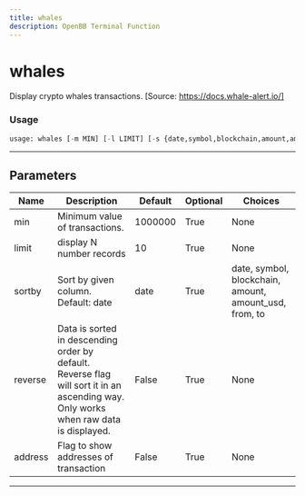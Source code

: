 ```yaml
---
title: whales
description: OpenBB Terminal Function
---
```


# whales

Display crypto whales transactions. [Source: https://docs.whale-alert.io/]
### Usage 
```python
usage: whales [-m MIN] [-l LIMIT] [-s {date,symbol,blockchain,amount,amount_usd,from,to}] [-r] [-a]
```
---
## Parameters
| Name | Description | Default | Optional | Choices |
| ---- | ----------- | ------- | -------- | ------- |
| min | Minimum value of transactions. | 1000000 | True | None |
| limit | display N number records | 10 | True | None |
| sortby | Sort by given column. Default: date | date | True | date, symbol, blockchain, amount, amount_usd, from, to |
| reverse | Data is sorted in descending order by default. Reverse flag will sort it in an ascending way. Only works when raw data is displayed. | False | True | None |
| address | Flag to show addresses of transaction | False | True | None |
---
